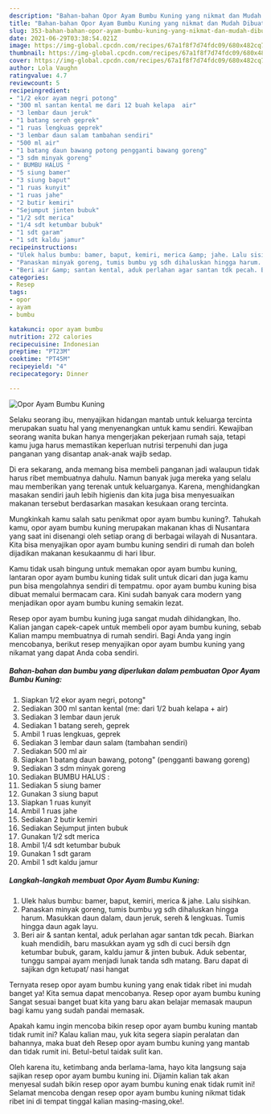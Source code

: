```yaml
---
description: "Bahan-bahan Opor Ayam Bumbu Kuning yang nikmat dan Mudah Dibuat"
title: "Bahan-bahan Opor Ayam Bumbu Kuning yang nikmat dan Mudah Dibuat"
slug: 353-bahan-bahan-opor-ayam-bumbu-kuning-yang-nikmat-dan-mudah-dibuat
date: 2021-06-29T03:38:54.021Z
image: https://img-global.cpcdn.com/recipes/67a1f8f7d74fdc09/680x482cq70/opor-ayam-bumbu-kuning-foto-resep-utama.jpg
thumbnail: https://img-global.cpcdn.com/recipes/67a1f8f7d74fdc09/680x482cq70/opor-ayam-bumbu-kuning-foto-resep-utama.jpg
cover: https://img-global.cpcdn.com/recipes/67a1f8f7d74fdc09/680x482cq70/opor-ayam-bumbu-kuning-foto-resep-utama.jpg
author: Lola Vaughn
ratingvalue: 4.7
reviewcount: 5
recipeingredient:
- "1/2 ekor ayam negri potong"
- "300 ml santan kental me dari 12 buah kelapa  air"
- "3 lembar daun jeruk"
- "1 batang sereh geprek"
- "1 ruas lengkuas geprek"
- "3 lembar daun salam tambahan sendiri"
- "500 ml air"
- "1 batang daun bawang potong pengganti bawang goreng"
- "3 sdm minyak goreng"
- " BUMBU HALUS "
- "5 siung bamer"
- "3 siung baput"
- "1 ruas kunyit"
- "1 ruas jahe"
- "2 butir kemiri"
- "Sejumput jinten bubuk"
- "1/2 sdt merica"
- "1/4 sdt ketumbar bubuk"
- "1 sdt garam"
- "1 sdt kaldu jamur"
recipeinstructions:
- "Ulek halus bumbu: bamer, baput, kemiri, merica &amp; jahe. Lalu sisihkan."
- "Panaskan minyak goreng, tumis bumbu yg sdh dihaluskan hingga harum. Masukkan daun dalam, daun jeruk, sereh &amp; lengkuas. Tumis hingga daun agak layu."
- "Beri air &amp; santan kental, aduk perlahan agar santan tdk pecah. Biarkan kuah mendidih, baru masukkan ayam yg sdh di cuci bersih dgn ketumbar bubuk, garam, kaldu jamur &amp; jinten bubuk. Aduk sebentar, tunggu sampai ayam menjadi lunak tanda sdh matang. Baru dapat di sajikan dgn ketupat/ nasi hangat"
categories:
- Resep
tags:
- opor
- ayam
- bumbu

katakunci: opor ayam bumbu 
nutrition: 272 calories
recipecuisine: Indonesian
preptime: "PT23M"
cooktime: "PT45M"
recipeyield: "4"
recipecategory: Dinner

---
```



![Opor Ayam Bumbu Kuning](https://img-global.cpcdn.com/recipes/67a1f8f7d74fdc09/680x482cq70/opor-ayam-bumbu-kuning-foto-resep-utama.jpg)

Selaku seorang ibu, menyajikan hidangan mantab untuk keluarga tercinta merupakan suatu hal yang menyenangkan untuk kamu sendiri. Kewajiban seorang  wanita bukan hanya mengerjakan pekerjaan rumah saja, tetapi kamu juga harus memastikan keperluan nutrisi terpenuhi dan juga panganan yang disantap anak-anak wajib sedap.

Di era  sekarang, anda memang bisa membeli panganan jadi walaupun tidak harus ribet membuatnya dahulu. Namun banyak juga mereka yang selalu mau memberikan yang terenak untuk keluarganya. Karena, menghidangkan masakan sendiri jauh lebih higienis dan kita juga bisa menyesuaikan makanan tersebut berdasarkan masakan kesukaan orang tercinta. 



Mungkinkah kamu salah satu penikmat opor ayam bumbu kuning?. Tahukah kamu, opor ayam bumbu kuning merupakan makanan khas di Nusantara yang saat ini disenangi oleh setiap orang di berbagai wilayah di Nusantara. Kita bisa menyajikan opor ayam bumbu kuning sendiri di rumah dan boleh dijadikan makanan kesukaanmu di hari libur.

Kamu tidak usah bingung untuk memakan opor ayam bumbu kuning, lantaran opor ayam bumbu kuning tidak sulit untuk dicari dan juga kamu pun bisa mengolahnya sendiri di tempatmu. opor ayam bumbu kuning bisa dibuat memalui bermacam cara. Kini sudah banyak cara modern yang menjadikan opor ayam bumbu kuning semakin lezat.

Resep opor ayam bumbu kuning juga sangat mudah dihidangkan, lho. Kalian jangan capek-capek untuk membeli opor ayam bumbu kuning, sebab Kalian mampu membuatnya di rumah sendiri. Bagi Anda yang ingin mencobanya, berikut resep menyajikan opor ayam bumbu kuning yang nikamat yang dapat Anda coba sendiri.

<!--inarticleads1-->

##### Bahan-bahan dan bumbu yang diperlukan dalam pembuatan Opor Ayam Bumbu Kuning:

1. Siapkan 1/2 ekor ayam negri, potong&#34;
1. Sediakan 300 ml santan kental (me: dari 1/2 buah kelapa + air)
1. Sediakan 3 lembar daun jeruk
1. Sediakan 1 batang sereh, geprek
1. Ambil 1 ruas lengkuas, geprek
1. Sediakan 3 lembar daun salam (tambahan sendiri)
1. Sediakan 500 ml air
1. Siapkan 1 batang daun bawang, potong&#34; (pengganti bawang goreng)
1. Sediakan 3 sdm minyak goreng
1. Sediakan  BUMBU HALUS :
1. Sediakan 5 siung bamer
1. Gunakan 3 siung baput
1. Siapkan 1 ruas kunyit
1. Ambil 1 ruas jahe
1. Sediakan 2 butir kemiri
1. Sediakan Sejumput jinten bubuk
1. Gunakan 1/2 sdt merica
1. Ambil 1/4 sdt ketumbar bubuk
1. Gunakan 1 sdt garam
1. Ambil 1 sdt kaldu jamur




<!--inarticleads2-->

##### Langkah-langkah membuat Opor Ayam Bumbu Kuning:

1. Ulek halus bumbu: bamer, baput, kemiri, merica &amp; jahe. Lalu sisihkan.
1. Panaskan minyak goreng, tumis bumbu yg sdh dihaluskan hingga harum. Masukkan daun dalam, daun jeruk, sereh &amp; lengkuas. Tumis hingga daun agak layu.
1. Beri air &amp; santan kental, aduk perlahan agar santan tdk pecah. Biarkan kuah mendidih, baru masukkan ayam yg sdh di cuci bersih dgn ketumbar bubuk, garam, kaldu jamur &amp; jinten bubuk. Aduk sebentar, tunggu sampai ayam menjadi lunak tanda sdh matang. Baru dapat di sajikan dgn ketupat/ nasi hangat




Ternyata resep opor ayam bumbu kuning yang enak tidak ribet ini mudah banget ya! Kita semua dapat mencobanya. Resep opor ayam bumbu kuning Sangat sesuai banget buat kita yang baru akan belajar memasak maupun bagi kamu yang sudah pandai memasak.

Apakah kamu ingin mencoba bikin resep opor ayam bumbu kuning mantab tidak rumit ini? Kalau kalian mau, yuk kita segera siapin peralatan dan bahannya, maka buat deh Resep opor ayam bumbu kuning yang mantab dan tidak rumit ini. Betul-betul taidak sulit kan. 

Oleh karena itu, ketimbang anda berlama-lama, hayo kita langsung saja sajikan resep opor ayam bumbu kuning ini. Dijamin kalian tak akan menyesal sudah bikin resep opor ayam bumbu kuning enak tidak rumit ini! Selamat mencoba dengan resep opor ayam bumbu kuning nikmat tidak ribet ini di tempat tinggal kalian masing-masing,oke!.

